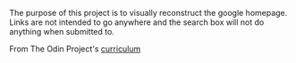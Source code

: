 The purpose of this project is to visually reconstruct the google homepage.
Links are not intended to go anywhere and the search box will not do anything when submitted to.

From The Odin Project's [curriculum](http://www.theodinproject.com/courses/web-development-101/lessons/html-css)
